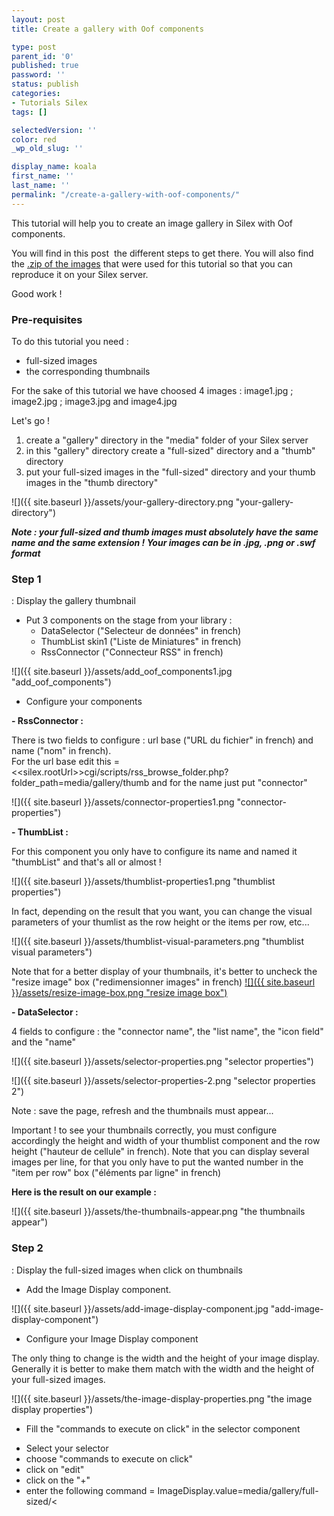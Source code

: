 ```yaml
---
layout: post
title: Create a gallery with Oof components

type: post
parent_id: '0'
published: true
password: ''
status: publish
categories:
- Tutorials Silex
tags: []

selectedVersion: ''
color: red
_wp_old_slug: ''

display_name: koala
first_name: ''
last_name: ''
permalink: "/create-a-gallery-with-oof-components/"
---
```


This tutorial will help you to create an image gallery in Silex with Oof components.

You will find in this post  the different steps to get there. You will also find the [.zip of the images](https://www.silexlabs.org/wp-content/uploads/2011/02/gallery.zip) that were used for this tutorial so that you can reproduce it on your Silex server.  


Good work !

### Pre-requisites

To do this tutorial you need
: 
*   full-sized images
*   the corresponding thumbnails

For the sake of this tutorial we have choosed 4 images
: image1.jpg ; image2.jpg ; image3.jpg and image4.jpg

Let's go !

1.  create a "gallery" directory in the "media" folder of your Silex server
2.  in this "gallery" directory create a "full-sized" directory and a "thumb" directory
3.  put your full-sized images in the "full-sized" directory and your thumb images in the "thumb directory"

![]({{ site.baseurl }}/assets/your-gallery-directory.png "your-gallery-directory")

_**Note
: your full-sized and thumb images must absolutely have the same name and the same extension ! Your images can be in .jpg, .png or .swf format**_

### Step 1
: Display the gallery thumbnail

*   Put 3 components on the stage from your library
:  
    - DataSelector ("Selecteur de données" in french)  
    - ThumbList skin1 ("Liste de Miniatures" in french)  
    - RssConnector ("Connecteur RSS" in french)

![]({{ site.baseurl }}/assets/add_oof_components1.jpg "add_oof_components")

*   Configure your components

**- RssConnector :**

There is two fields to configure
: url base ("URL du fichier" in french) and name ("nom" in french).  
For the url base edit this = <<silex.rootUrl>>cgi/scripts/rss_browse_folder.php?folder_path=media/gallery/thumb and for the name just put "connector"

![]({{ site.baseurl }}/assets/connector-properties1.png "connector-properties")

**- ThumbList :**

For this component you only have to configure its name and named it "thumbList" and that's all or almost !

![]({{ site.baseurl }}/assets/thumblist-properties1.png "thumblist properties")

In fact, depending on the result that you want, you can change the visual parameters of your thumlist as the row height or the items per row, etc...

![]({{ site.baseurl }}/assets/thumblist-visual-parameters.png "thumblist visual parameters")

Note that for a better display of your thumbnails, it's better to uncheck the "resize image" box ("redimensionner images" in french) [![]({{ site.baseurl }}/assets/resize-image-box.png "resize image box")](https://www.silexlabs.org/?attachment_id=1275)

**- DataSelector :**

4 fields to configure
: the "connector name", the "list name", the "icon field" and the "name"

![]({{ site.baseurl }}/assets/selector-properties.png "selector properties")

![]({{ site.baseurl }}/assets/selector-properties-2.png "selector properties 2")

Note
: save the page, refresh and the thumbnails must appear...

Important ! to see your thumbnails correctly, you must configure accordingly the height and width of your thumblist component and the row height ("hauteur de cellule" in french). Note that you can display several images per line, for that you only have to put the wanted number in the "item per row" box ("éléments par ligne" in french)

**Here is the result on our example :**

![]({{ site.baseurl }}/assets/the-thumbnails-appear.png "the thumbnails appear")

### Step 2
: Display the full-sized images when click on thumbnails

*   Add the Image Display component.

![]({{ site.baseurl }}/assets/add-image-display-component.jpg "add-image-display-component")

*   Configure your Image Display component

The only thing to change is the width and the height of your image display. Generally it is better to make them match with the width and the height of your full-sized images.

![]({{ site.baseurl }}/assets/the-image-display-properties.png "the image display properties")

*   Fill the "commands to execute on click" in the selector component

- Select your selector  
- choose "commands to execute on click"  
- click on "edit"  
- click on the "+"  
- enter the following command = ImageDisplay.value=media/gallery/full-sized/<<title>>  
- click on "ok"  
- save and refresh your page

![]({{ site.baseurl }}/assets/command-to-add-on-your-selector.png "command to add on your selector")Your gallery is done !

**Here is the result on our example :**

 **![]({{ site.baseurl }}/assets/gallery-image1.png "gallery image1") ![]({{ site.baseurl }}/assets/gallery-image21.png "gallery image2")** 

**![]({{ site.baseurl }}/assets/gallery-image-3.png "gallery image 3")**

![]({{ site.baseurl }}/assets/gallery-image41.png "gallery image4")

### Step 3 (optional)
: Load a first image automatically

For this
: 
- select your selector  
- open the "action" toolbox  
- enter the following action
: onResult selectedIndex=0  
- confirm  
- save and refresh

![]({{ site.baseurl }}/assets/action-on-the-selector.png "action on the selector")

The first image of your gallery appears automatically without to have to click on its thumbnail !

This tutorial is finished, but you can look at the other tutorials linked to this one
: 
*   [Turn your gallery into a slideshow](https://www.silexlabs.org/?p=1375)
*   [Customize your thumblist](https://www.silexlabs.org/?p=1336)